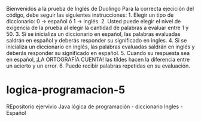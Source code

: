 
Bienvenidos a la prueba de Inglés de Duolingo
    Para la correcta ejecición del código, debe seguir las siguientes instrucciones:
        1. Elegir un tipo de diccionario: 0 -> español ó 1 -> inglés.
        2. Usted puede elegir el nivel de exigencia de la prueba al elegir la cantidad de palabras a evaluar entre 1 y 50.
        3. Si se inicializa un diccionario en español, las palabras evaluadas saldrán en español y deberás
            responder su significado en ingles.
        4. Si se inicializa un diccionario en inglés, las palabras evaluadas saldrán en inglés y deberás
            responder su significado en español.
        5. Cuando su respuesta sea en español, ¡LA ORTOGRAFÍA CUENTA! las tíldes hacen la diferencia entre un acierto
            y un error.
        6. Puede recibir palabras repetidas en su evaluación.

  # logica-programacion-5
REpositorio ejervivio Java lógica de programación - diccionario Ingles - Español
